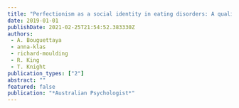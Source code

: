 ```yaml
---
title: "Perfectionism as a social identity in eating disorders: A qualitative investigation of identity navigation"
date: 2019-01-01
publishDate: 2021-02-25T21:54:52.383330Z
authors: 
 - A. Bouguettaya
 - anna-klas
 - richard-moulding
 - R. King
 - T. Knight
publication_types: ["2"]
abstract: ""
featured: false
publication: "*Australian Psychologist*"
---
```


